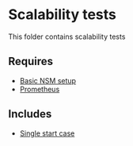 # Scalability tests

This folder contains scalability tests

## Requires

- [Basic NSM setup](./nsm_setup)
- [Prometheus](./prometheus)

## Includes

- [Single start case](./SingleStartCase)
